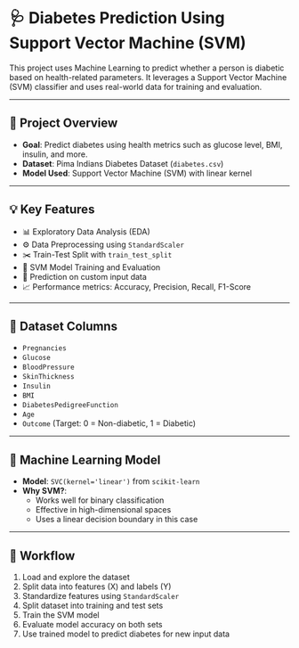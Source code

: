 # 🩺 Diabetes Prediction Using Support Vector Machine (SVM)

This project uses Machine Learning to predict whether a person is diabetic based on health-related parameters. It leverages a Support Vector Machine (SVM) classifier and uses real-world data for training and evaluation.

---

## 📌 Project Overview

- **Goal**: Predict diabetes using health metrics such as glucose level, BMI, insulin, and more.
- **Dataset**: Pima Indians Diabetes Dataset (`diabetes.csv`)
- **Model Used**: Support Vector Machine (SVM) with linear kernel

---

## 💡 Key Features

- 📊 Exploratory Data Analysis (EDA)
- ⚙️ Data Preprocessing using `StandardScaler`
- ✂️ Train-Test Split with `train_test_split`
- 🧠 SVM Model Training and Evaluation
- 🧪 Prediction on custom input data
- 📈 Performance metrics: Accuracy, Precision, Recall, F1-Score

---

## 📁 Dataset Columns

- `Pregnancies`
- `Glucose`
- `BloodPressure`
- `SkinThickness`
- `Insulin`
- `BMI`
- `DiabetesPedigreeFunction`
- `Age`
- `Outcome` (Target: 0 = Non-diabetic, 1 = Diabetic)

---

## 🧠 Machine Learning Model

- **Model**: `SVC(kernel='linear')` from `scikit-learn`
- **Why SVM?**: 
  - Works well for binary classification
  - Effective in high-dimensional spaces
  - Uses a linear decision boundary in this case

---

## 🔄 Workflow

1. Load and explore the dataset
2. Split data into features (X) and labels (Y)
3. Standardize features using `StandardScaler`
4. Split dataset into training and test sets
5. Train the SVM model
6. Evaluate model accuracy on both sets
7. Use trained model to predict diabetes for new input data


